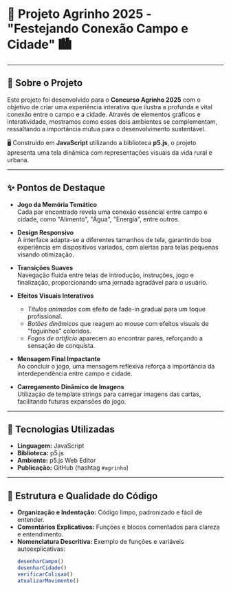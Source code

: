# 🌾 Projeto Agrinho 2025 - **"Festejando Conexão Campo e Cidade"** 🏙️

---

## 🎯 Sobre o Projeto

Este projeto foi desenvolvido para o **Concurso Agrinho 2025** com o objetivo de criar uma experiência interativa que ilustra a profunda e vital conexão entre o campo e a cidade. Através de elementos gráficos e interatividade, mostramos como esses dois ambientes se complementam, ressaltando a importância mútua para o desenvolvimento sustentável.

🖥️ Construído em **JavaScript** utilizando a biblioteca **p5.js**, o projeto apresenta uma tela dinâmica com representações visuais da vida rural e urbana.

---

## ✨ Pontos de Destaque

- **Jogo da Memória Temático**  
  Cada par encontrado revela uma conexão essencial entre campo e cidade, como "Alimento", "Água", "Energia", entre outros.

- **Design Responsivo**  
  A interface adapta-se a diferentes tamanhos de tela, garantindo boa experiência em dispositivos variados, com alertas para telas pequenas visando otimização.

- **Transições Suaves**  
  Navegação fluida entre telas de introdução, instruções, jogo e finalização, proporcionando uma jornada agradável para o usuário.

- **Efeitos Visuais Interativos**  
  - *Títulos animados* com efeito de fade-in gradual para um toque profissional.  
  - *Botões dinâmicos* que reagem ao mouse com efeitos visuais de "foguinhos" coloridos.  
  - *Fogos de artifício* aparecem ao encontrar pares, reforçando a sensação de conquista.

- **Mensagem Final Impactante**  
  Ao concluir o jogo, uma mensagem reflexiva reforça a importância da interdependência entre campo e cidade.

- **Carregamento Dinâmico de Imagens**  
  Utilização de template strings para carregar imagens das cartas, facilitando futuras expansões do jogo.

---

## 🚀 Tecnologias Utilizadas

- **Linguagem:** JavaScript  
- **Biblioteca:** p5.js  
- **Ambiente:** p5.js Web Editor  
- **Publicação:** GitHub (hashtag `#agrinho`)

---

## 🧱 Estrutura e Qualidade do Código

- **Organização e Indentação:** Código limpo, padronizado e fácil de entender.  
- **Comentários Explicativos:** Funções e blocos comentados para clareza e entendimento.  
- **Nomenclatura Descritiva:** Exemplo de funções e variáveis autoexplicativas:  
  ```js
  desenharCampo()
  desenharCidade()
  verificarColisao()
  atualizarMovimento()
